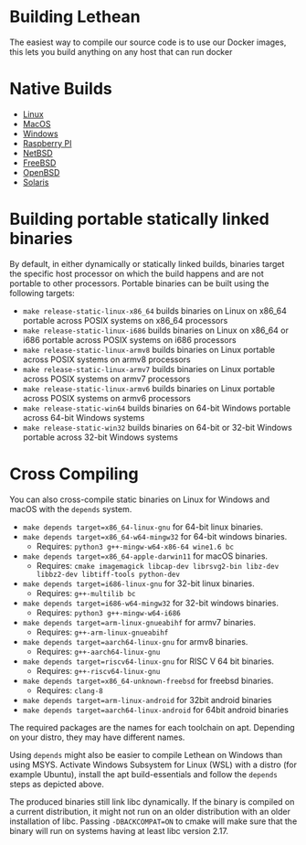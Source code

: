 # Building Lethean

The easiest way to compile our source code is to use our Docker images, 
this lets you build anything on any host that can run docker

# Native Builds

- [Linux](linux.md)
- [MacOS](macos.md)
- [Windows](windows.md)
- [Raspberry PI](raspberry-pi.md)
- [NetBSD](netbsd.md)
- [FreeBSD](freebsd.md)
- [OpenBSD](openbsd.md)
- [Solaris](solaris.md)


# Building portable statically linked binaries

By default, in either dynamically or statically linked builds, binaries target the specific host processor on which the build happens and are not portable to other processors. Portable binaries can be built using the following targets:

* ```make release-static-linux-x86_64``` builds binaries on Linux on x86_64 portable across POSIX systems on x86_64 processors
* ```make release-static-linux-i686``` builds binaries on Linux on x86_64 or i686 portable across POSIX systems on i686 processors
* ```make release-static-linux-armv8``` builds binaries on Linux portable across POSIX systems on armv8 processors
* ```make release-static-linux-armv7``` builds binaries on Linux portable across POSIX systems on armv7 processors
* ```make release-static-linux-armv6``` builds binaries on Linux portable across POSIX systems on armv6 processors
* ```make release-static-win64``` builds binaries on 64-bit Windows portable across 64-bit Windows systems
* ```make release-static-win32``` builds binaries on 64-bit or 32-bit Windows portable across 32-bit Windows systems

# Cross Compiling

You can also cross-compile static binaries on Linux for Windows and macOS with the `depends` system.

* ```make depends target=x86_64-linux-gnu``` for 64-bit linux binaries.
* ```make depends target=x86_64-w64-mingw32``` for 64-bit windows binaries.
    * Requires: `python3 g++-mingw-w64-x86-64 wine1.6 bc`
* ```make depends target=x86_64-apple-darwin11``` for macOS binaries.
    * Requires: `cmake imagemagick libcap-dev librsvg2-bin libz-dev libbz2-dev libtiff-tools python-dev`
* ```make depends target=i686-linux-gnu``` for 32-bit linux binaries.
    * Requires: `g++-multilib bc`
* ```make depends target=i686-w64-mingw32``` for 32-bit windows binaries.
    * Requires: `python3 g++-mingw-w64-i686`
* ```make depends target=arm-linux-gnueabihf``` for armv7 binaries.
    * Requires: `g++-arm-linux-gnueabihf`
* ```make depends target=aarch64-linux-gnu``` for armv8 binaries.
    * Requires: `g++-aarch64-linux-gnu`
* ```make depends target=riscv64-linux-gnu``` for RISC V 64 bit binaries.
    * Requires: `g++-riscv64-linux-gnu`
* ```make depends target=x86_64-unknown-freebsd``` for freebsd binaries.
    * Requires: `clang-8`
* ```make depends target=arm-linux-android``` for 32bit android binaries
* ```make depends target=aarch64-linux-android``` for 64bit android binaries


The required packages are the names for each toolchain on apt. Depending on your distro, they may have different names.

Using `depends` might also be easier to compile Lethean on Windows than using MSYS. Activate Windows Subsystem for Linux (WSL) with a distro (for example Ubuntu), install the apt build-essentials and follow the `depends` steps as depicted above.

The produced binaries still link libc dynamically. If the binary is compiled on a current distribution, it might not run on an older distribution with an older installation of libc. Passing `-DBACKCOMPAT=ON` to cmake will make sure that the binary will run on systems having at least libc version 2.17.
